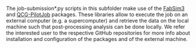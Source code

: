 The job-submission*.py scripts in this subfolder make use of the [FabSim3](https://github.com/djgroen/FabSim3) and [QCG-PilotJob](https://github.com/vecma-project/QCG-PilotJob) packages. 
These libraries allow to execute the job on an external computer (e.g. a supercomputer) and retrieve the data on the local machine such that post-processing analysis can be done locally. 
We refer the interested user to the respective GitHub repositories for more info about installation and configuration of the packages and of the external machine.
